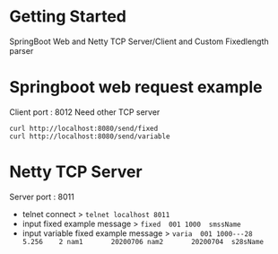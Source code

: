 # Getting Started
SpringBoot Web and Netty TCP Server/Client and Custom Fixedlength parser

# Springboot web request example
Client port : 8012
Need other TCP server

```
curl http://localhost:8080/send/fixed
curl http://localhost:8080/send/variable
```

# Netty TCP Server
Server port : 8011

* telnet connect > `telnet localhost 8011`
* input fixed example message > `fixed  001 1000  smssName`
* input variable fixed example message > `varia  001 1000---28               5.256    2 nam1       20200706 nam2       20200704  s28sName`
